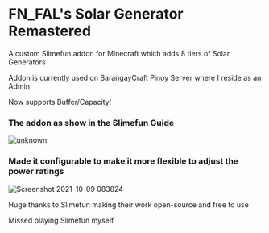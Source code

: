 # FN_FAL's Solar Generator Remastered
A custom Slimefun addon for Minecraft which adds 8 tiers of Solar Generators

Addon is currently used on BarangayCraft Pinoy Server where I reside as an Admin

Now supports Buffer/Capacity!


### The addon as show in the Slimefun Guide
![unknown](https://user-images.githubusercontent.com/88238718/134811374-cec9429b-e9be-4cab-8351-2b7b31e53b44.png)

### Made it configurable to make it more flexible to adjust the power ratings

![Screenshot 2021-10-09 083824](https://user-images.githubusercontent.com/88238718/136637576-93b30488-517d-48d6-be07-fbcfd8877a49.png)


Huge thanks to Slimefun making their work open-source and free to use

Missed playing Slimefun myself
